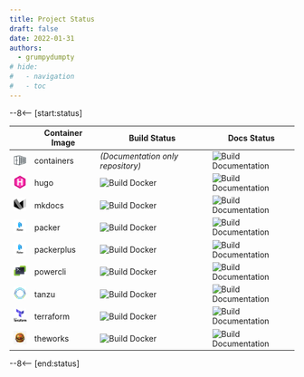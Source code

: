 ```yaml
---
title: Project Status
draft: false
date: 2022-01-31
authors:
  - grumpydumpty
# hide:
#   - navigation
#   - toc
---
```


<!-- DO NOT EDIT BELOW THIS LINE -->

--8<-- [start:status]

|                                        | Container Image | Build Status                                                                                             | Docs Status                                                                                                   |
|----------------------------------------|-----------------|----------------------------------------------------------------------------------------------------------|---------------------------------------------------------------------------------------------------------------|
| ![](../assets/logos/containers-32.png) | containers      | _(Documentation only repository)_                                                                        | ![Build Documentation](https://github.com/grumpydumpty/containers/actions/workflows/build-docs.yml/badge.svg) |
| ![](../assets/logos/hugo-32.png)       | hugo            | ![Build Docker](https://github.com/grumpydumpty/hugo/actions/workflows/build-docker.yml/badge.svg)       | ![Build Documentation](https://github.com/grumpydumpty/hugo/actions/workflows/build-docs.yml/badge.svg)       |
| ![](../assets/logos/mkdocs-32.png)     | mkdocs          | ![Build Docker](https://github.com/grumpydumpty/mkdocs/actions/workflows/build-docker.yml/badge.svg)     | ![Build Documentation](https://github.com/grumpydumpty/mkdocs/actions/workflows/build-docs.yml/badge.svg)     |
| ![](../assets/logos/packer-32.png)     | packer          | ![Build Docker](https://github.com/grumpydumpty/packer/actions/workflows/build-docker.yml/badge.svg)     | ![Build Documentation](https://github.com/grumpydumpty/packer/actions/workflows/build-docs.yml/badge.svg)     |
| ![](../assets/logos/packer-32.png)     | packerplus      | ![Build Docker](https://github.com/grumpydumpty/packerplus/actions/workflows/build-docker.yml/badge.svg) | ![Build Documentation](https://github.com/grumpydumpty/packerplus/actions/workflows/build-docs.yml/badge.svg) |
| ![](../assets/logos/powercli-32.png)   | powercli        | ![Build Docker](https://github.com/grumpydumpty/powercli/actions/workflows/build-docker.yml/badge.svg)   | ![Build Documentation](https://github.com/grumpydumpty/powercli/actions/workflows/build-docs.yml/badge.svg)   |
| ![](../assets/logos/tanzu-32.png)      | tanzu           | ![Build Docker](https://github.com/grumpydumpty/tanzu/actions/workflows/build-docker.yml/badge.svg)      | ![Build Documentation](https://github.com/grumpydumpty/tanzu/actions/workflows/build-docs.yml/badge.svg)      |
| ![](../assets/logos/terraform-32.png)  | terraform       | ![Build Docker](https://github.com/grumpydumpty/terraform/actions/workflows/build-docker.yml/badge.svg)  | ![Build Documentation](https://github.com/grumpydumpty/terraform/actions/workflows/build-docs.yml/badge.svg)  |
| ![](../assets/logos/theworks-32.png)   | theworks        | ![Build Docker](https://github.com/grumpydumpty/theworks/actions/workflows/build-docker.yml/badge.svg)   | ![Build Documentation](https://github.com/grumpydumpty/theworks/actions/workflows/build-docs.yml/badge.svg)   |

--8<-- [end:status]
